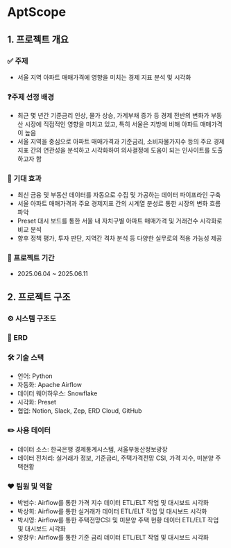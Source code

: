 # AptScope
## 1. 프로젝트 개요
### ✅ 주제
- 서울 지역 아파트 매매가격에 영향을 미치는 경제 지표 분석 및 시각화

### ❓주제 선정 배경
- 최근 몇 년간 기준금리 인상, 물가 상승, 가계부채 증가 등 경제 전반의 변화가 부동산 시장에 직접적인 영향을 미치고 있고, 특히 서울은 지방에 비해 아파트 매매가격이 높음
- 서울 지역을 중심으로 아파트 매매가격과 기준금리, 소비자물가지수 등의 주요 경제지표 간의 연관성을 분석하고 시각화하여 의사결정에 도움이 되는 인사이트를 도출하고자 함

### 🎯 기대 효과
- 최신 금융 및 부동산 데이터를 자동으로 수집 및 가공하는 데이터 파이프라인 구축
- 서울 아파트 매매가격과 주요 경제지표 간의 시계열 분성르 통한 시장의 변화 흐름 파악
- Preset 대시 보드를 통한 서울 내 자치구별 아파트 매매가격 및 거래건수 시각화로 비교 분석
- 향후 정책 평가, 투자 판단, 지역간 격차 분석 등 다양한 실무로의 적용 가능성 제공

### 📅 프로젝트 기간
- 2025.06.04 ~ 2025.06.11

## 2. 프로젝트 구조
### ⚙️ 시스템 구조도
### 🔗 ERD
### 🛠️ 기술 스택
- 언어: Python
- 자동화: Apache Airflow
- 데이터 웨어하우스: Snowflake
- 시각화: Preset
- 협업: Notion, Slack, Zep, ERD Cloud, GitHub

### ✏️ 사용 데이터
- 데이터 소스: 한국은행 경제통계시스템, 서울부동산정보광장
- 데이터 전처리: 실거래가 정보, 기준금리, 주택가격전망 CSI, 가격 지수, 미분양 주택현황

### ❤️ 팀원 및 역할
- 박범수: Airflow를 통한 가격 지수 데이터 ETL/ELT 작업 및 대시보드 시각화
- 박상희: Airflow를 통한 실거래가 데이터 ETL/ELT 작업 및 대시보드 시각화
- 박시영: Airflow를 통한 주택전망CSI 및 미분양 주택 현황 데이터 ETL/ELT 작업 및 대시보드 시각화
- 양창우: Airflow를 통한 기준 금리 데이터 ETL/ELT 작업 및 대시보드 시각화
